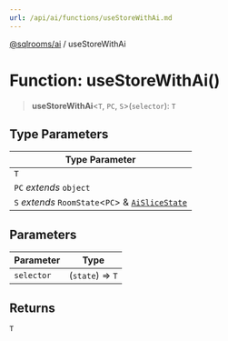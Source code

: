 ```yaml
---
url: /api/ai/functions/useStoreWithAi.md
---
```

[@sqlrooms/ai](../index.md) / useStoreWithAi

# Function: useStoreWithAi()

> **useStoreWithAi**<`T`, `PC`, `S`>(`selector`): `T`

## Type Parameters

| Type Parameter |
| ------ |
| `T` |
| `PC` *extends* `object` |
| `S` *extends* `RoomState`<`PC`> & [`AiSliceState`](../type-aliases/AiSliceState.md) |

## Parameters

| Parameter | Type |
| ------ | ------ |
| `selector` | (`state`) => `T` |

## Returns

`T`

